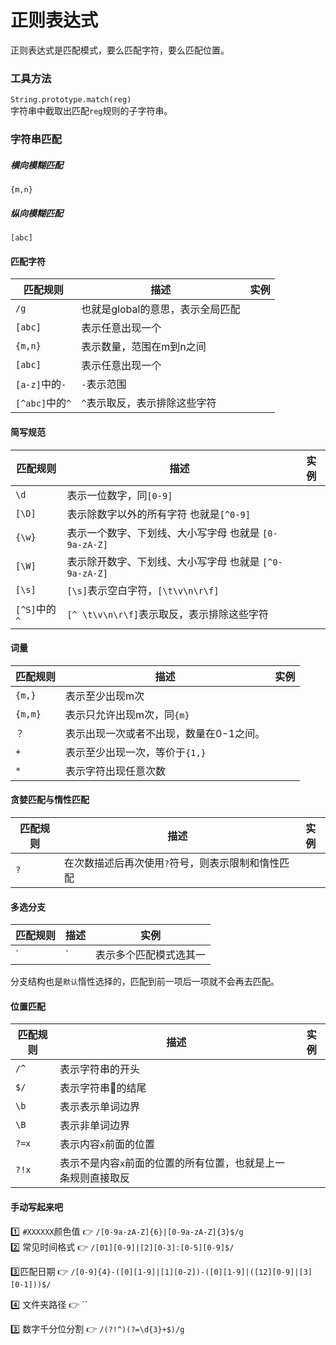 # 正则表达式  



正则表达式是匹配模式，要么匹配字符，要么匹配位置。  


### 工具方法   
`String.prototype.match(reg)`  
字符串中截取出匹配`reg`规则的子字符串。   

### 字符串匹配  


##### 横向模糊匹配     
`{m,n}`

##### 纵向模糊匹配
`[abc]` 

#### 匹配字符  

| 匹配规则 | 描述 | 实例 |
| ------ | ------ | ------ |
| `/g`   | 也就是global的意思，表示全局匹配 |  |
| `[abc]`  | 表示任意出现一个 |  |
| `{m,n}`  | 表示数量，范围在m到n之间 |  |
| `[abc]`  | 表示任意出现一个 |  |
| `[a-z]`中的`-`  | `-`表示范围 |  |
| `[^abc]`中的`^`  | `^`表示取反，表示排除这些字符 |  |  

#### 简写规范  

| 匹配规则 | 描述 | 实例 |
| ------ | ------ | ------ |
| `\d`   | 表示一位数字，同`[0-9]` |  |
| `[\D]`  | 表示除数字以外的所有字符 也就是`[^0-9]` |  |
| `{\w}`  | 表示一个数字、下划线、大小写字母 也就是 `[0-9a-zA-Z]`|  |
| `[\W]`  | 表示除开数字、下划线、大小写字母 也就是 `[^0-9a-zA-Z]` |  |
| `[\s]`  | `[\s]`表示空白字符，`[\t\v\n\r\f]` |  |
| `[^S]`中的`^`  | `[^ \t\v\n\r\f]`表示取反，表示排除这些字符 |  |




#### 词量  

| 匹配规则 | 描述 | 实例 |
| ----- | ------ | ------ |
| `{m,}`   | 表示至少出现m次 |  |
| `{m,m}`  | 表示只允许出现m次，同`{m}` |  |
| `？`| 表示出现一次或者不出现，数量在0-1之间。|  |
| `+`  | 表示至少出现一次，等价于`{1,}` |  |
| `*` | 表示字符出现任意次数 |  |  


#### 贪婪匹配与惰性匹配   
| 匹配规则 | 描述 | 实例 |
| ----- | ------ | ------ |
| `?`   | 在次数描述后再次使用`?`符号，则表示限制和惰性匹配 |  |

#### 多选分支  

| 匹配规则 | 描述 | 实例 |
| ----- | ------ | ------ |
| `|`   | 表示多个匹配模式选其一 |  |

分支结构也是`默认`惰性选择的，匹配到前一项后一项就不会再去匹配。  


#### 位置匹配  

| 匹配规则 | 描述 | 实例 |
| ----- | ------ | ------ |
| `/^`   | 表示字符串的开头 |  |
| `$/`   | 表示字符串的结尾 |  |
| `\b`   | 表示表示单词边界 |  |
| `\B`   | 表示非单词边界 |  |
| `?=x`   | 表示内容`x`前面的位置 |  |
| `?!x`   | 表示不是内容`x`前面的位置的所有位置，也就是上一条规则直接取反 |  |


#### 手动写起来吧    
1️⃣ `#XXXXXX`颜色值   👉  `/[0-9a-zA-Z]{6}|[0-9a-zA-Z]{3}$/g`  
2️⃣ 常见时间格式  👉 `/[01][0-9]|[2][0-3]:[0-5][0-9]$/`   

3️⃣匹配日期 👉 `/[0-9]{4}-([0][1-9]|[1][0-2])-([0][1-9]|([12][0-9]|[3][0-1]))$/`  

4️⃣ 文件夹路径 👉 ``  

3️⃣ 数字千分位分割 👉 `/(?!^)(?=\d{3}+$)/g`  

